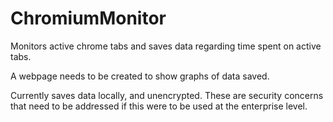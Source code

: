 # ChromiumMonitor
Monitors active chrome tabs and saves data regarding time spent on active tabs.

A webpage needs to be created to show graphs of data saved.

Currently saves data locally, and unencrypted. These are security concerns that need to be addressed if this were to be used at the enterprise level.